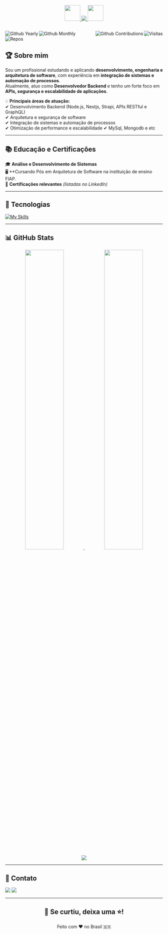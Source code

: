 <div align="center">
  <a href="#">
    <img src="https://media3.giphy.com/media/v1.Y2lkPTc5MGI3NjExYzcxM2ZjOGI1OGVmMmU0ZmIzYTg0MzY0MjUxNWJlYTg5ZGY2YTBlNCZlcD12MV9pbnRlcm5hbF9naWZzX2dpZklkJmN0PXM/X6igXqclj9f8Tf5XXG/giphy.gif" height="50">
  </a>

  <a href="#">
    <img src="https://readme-typing-svg.herokuapp.com?color=%238a2be2&size=24&center=true&vCenter=true&lines=Bem-vindo+ao+meu+GitHub!;Olá!+Sou+Maurício+Goulart" />
  </a>

  <a href="#">
    <img src="https://media3.giphy.com/media/v1.Y2lkPTc5MGI3NjExYzcxM2ZjOGI1OGVmMmU0ZmIzYTg0MzY0MjUxNWJlYTg5ZGY2YTBlNCZlcD12MV9pbnRlcm5hbF9naWZzX2dpZklkJmN0PXM/X6igXqclj9f8Tf5XXG/giphy.gif" height="50">
  </a>
</div>

##

<img align="right" alt="Visitas" src="https://komarev.com/ghpvc/?username=MauricioGoulartt&label=Profile%20views&color=blueviolet&style=flat">
<img title="Github Yearly commits" alt="Github Yearly" align="left" src="https://badges.strrl.dev/years/MauricioGoulartt?style=flat&color=blueviolet&logo=github" />
<img title="Github Monthly commits" alt="Github Monthly" align="left" src="https://badges.strrl.dev/commits/monthly/MauricioGoulartt?style=flat&color=blueviolet" />
<img title="Github Contributions" alt="Github Contributions" align="right" src="https://badges.strrl.dev/contributions/all/MauricioGoulartt?color=blueviolet" />
<img title="Repos" alt="Repos" align="left" src="https://badges.strrl.dev/repos/MauricioGoulartt?style=flat&color=blueviolet" />

<br />
<br />

## 🏆 **Sobre mim**
Sou um profissional estudando e aplicando **desenvolvimento, engenharia e arquitetura de software**, com experiência em **integração de sistemas e automação de processos**.  
Atualmente, atuo como **Desenvolvedor Backend** e tenho um forte foco em **APIs, segurança e escalabilidade de aplicações**.  

💡 **Principais áreas de atuação:**  
✔ Desenvolvimento Backend (Node.js, Nestjs, Strapi, APIs RESTful e GraphQL)  
✔ Arquitetura e segurança de software  
✔ Integração de sistemas e automação de processos  
✔ Otimização de performance e escalabilidade
✔ MySql, Mongodb e etc

---

## 📚 **Educação e Certificações**
🎓 **Análise e Desenvolvimento de Sistemas**
<br />
🖥️ **Cursando Pós em Arquitetura de Software na instituição de ensino FIAP.
<br />
📜 **Certificações relevantes** *(listadas no LinkedIn)*  

---

## 🚀 **Tecnologias**
[![My Skills](https://skillicons.dev/icons?i=nodejs,typescript,javascript,azure,docker,linux,git,tailwind,expressjs,postgres,mysql,redis&theme=dark)](#)

---

## 📊 **GitHub Stats**
<div align="center">
  <a href="#">
    <img width="49.5%" src="https://github-readme-stats.vercel.app/api?username=MauricioGoulartt&show_icons=true&theme=radical&hide_border=true" />
    <img width="49.5%" src="https://github-readme-streak-stats.herokuapp.com/?user=MauricioGoulartt&theme=radical&hide_border=true" />
    <img src="https://github-readme-activity-graph.vercel.app/graph?username=MauricioGoulartt&theme=rogue&hide_border=true&area=true&bg_color=141321&area_color=FE428E&line=FE428E&title_color=FE428E" />
  </a>
</div>

---

## 📩 **Contato**
<div>
  <a href="mailto:mauriciogoulart.1990@gmail.com"><img src="https://img.shields.io/badge/-Gmail-%23333?style=for-the-badge&logo=gmail&logoColor=white" target="_blank"></a>
  <a href="https://www.linkedin.com/in/mauriciogoulart/" target="_blank"><img src="https://img.shields.io/badge/-LinkedIn-%230077B5?style=for-the-badge&logo=linkedin&logoColor=white" target="_blank"></a> 
</div>

---

<h2 align="center">💜 Se curtiu, deixa uma ⭐!</h2>

<p align="center">Feito com ❤️ no Brasil 🇧🇷</p>

